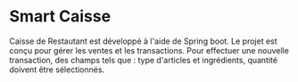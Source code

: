 # Smart Caisse
Caisse de Restautant est développé à l'aide de Spring boot. Le projet est conçu pour gérer les ventes et les transactions. Pour effectuer une nouvelle transaction, des champs tels que : type d'articles et ingrédients, quantité doivent être sélectionnés.
